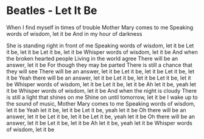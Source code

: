 # Beatles - Let It Be



When I find myself in times of trouble
Mother Mary comes to me
Speaking words of wisdom, let it be
And in my hour of darkness

She is standing right in front of me
Speaking words of wisdom, let it be
Let it be, let it be
Let it be, let it be
Whisper words of wisdom, let it be
And when the broken hearted people
Living in the world agree
There will be an answer, let it be
For though they may be parted
There is still a chance that they will see
There will be an answer, let it be
Let it be, let it be
Let it be, let it be
Yeah there will be an answer, let it be
Let it be, let it be
Let it be, let it be
Whisper words of wisdom, let it be
Let it be, let it be
Ah let it be, yeah let it be
Whisper words of wisdom, let it be
And when the night is cloudy
There is still a light that shines on me
Shine on until tomorrow, let it be
I wake up to the sound of music,
Mother Mary comes to me
Speaking words of wisdom, let it be
Yeah let it be, let it be
Let it be, yeah let it be
Oh there will be an answer, let it be
Let it be, let it be
Let it be, yeah let it be
Oh there will be an answer, let it be
Let it be, let it be
Ah let it be, yeah let it be
Whisper words of wisdom, let it be
